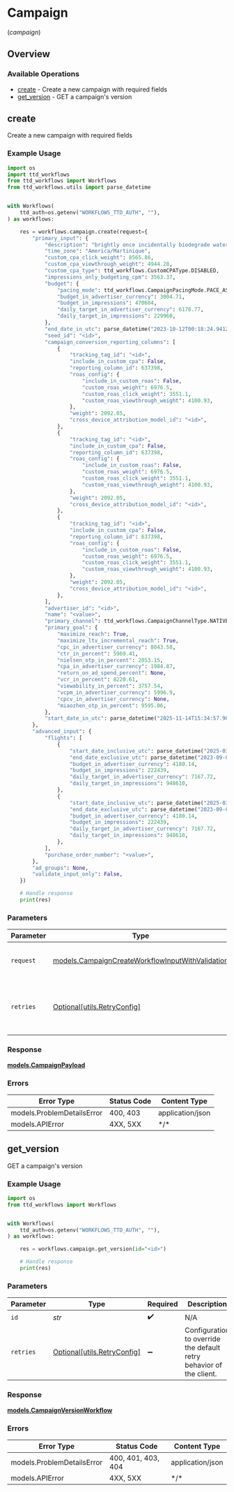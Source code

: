 # Campaign
(*campaign*)

## Overview

### Available Operations

* [create](#create) - Create a new campaign with required fields
* [get_version](#get_version) - GET a campaign's version

## create

Create a new campaign with required fields

### Example Usage

```python
import os
import ttd_workflows
from ttd_workflows import Workflows
from ttd_workflows.utils import parse_datetime


with Workflows(
    ttd_auth=os.getenv("WORKFLOWS_TTD_AUTH", ""),
) as workflows:

    res = workflows.campaign.create(request={
        "primary_input": {
            "description": "brightly once incidentally biodegrade waterlogged geez quaff coolly remark",
            "time_zone": "America/Martinique",
            "custom_cpa_click_weight": 8565.86,
            "custom_cpa_viewthrough_weight": 4944.28,
            "custom_cpa_type": ttd_workflows.CustomCPAType.DISABLED,
            "impressions_only_budgeting_cpm": 3563.37,
            "budget": {
                "pacing_mode": ttd_workflows.CampaignPacingMode.PACE_AS_SOON_AS_POSSIBLE,
                "budget_in_advertiser_currency": 3004.71,
                "budget_in_impressions": 470604,
                "daily_target_in_advertiser_currency": 6178.77,
                "daily_target_in_impressions": 229960,
            },
            "end_date_in_utc": parse_datetime("2023-10-12T00:18:24.941Z"),
            "seed_id": "<id>",
            "campaign_conversion_reporting_columns": [
                {
                    "tracking_tag_id": "<id>",
                    "include_in_custom_cpa": False,
                    "reporting_column_id": 637398,
                    "roas_config": {
                        "include_in_custom_roas": False,
                        "custom_roas_weight": 6976.5,
                        "custom_roas_click_weight": 3551.1,
                        "custom_roas_viewthrough_weight": 4100.93,
                    },
                    "weight": 2092.05,
                    "cross_device_attribution_model_id": "<id>",
                },
                {
                    "tracking_tag_id": "<id>",
                    "include_in_custom_cpa": False,
                    "reporting_column_id": 637398,
                    "roas_config": {
                        "include_in_custom_roas": False,
                        "custom_roas_weight": 6976.5,
                        "custom_roas_click_weight": 3551.1,
                        "custom_roas_viewthrough_weight": 4100.93,
                    },
                    "weight": 2092.05,
                    "cross_device_attribution_model_id": "<id>",
                },
                {
                    "tracking_tag_id": "<id>",
                    "include_in_custom_cpa": False,
                    "reporting_column_id": 637398,
                    "roas_config": {
                        "include_in_custom_roas": False,
                        "custom_roas_weight": 6976.5,
                        "custom_roas_click_weight": 3551.1,
                        "custom_roas_viewthrough_weight": 4100.93,
                    },
                    "weight": 2092.05,
                    "cross_device_attribution_model_id": "<id>",
                },
            ],
            "advertiser_id": "<id>",
            "name": "<value>",
            "primary_channel": ttd_workflows.CampaignChannelType.NATIVE_VIDEO,
            "primary_goal": {
                "maximize_reach": True,
                "maximize_ltv_incremental_reach": True,
                "cpc_in_advertiser_currency": 8043.58,
                "ctr_in_percent": 5969.41,
                "nielsen_otp_in_percent": 2053.15,
                "cpa_in_advertiser_currency": 1984.87,
                "return_on_ad_spend_percent": None,
                "vcr_in_percent": 8220.61,
                "viewability_in_percent": 3757.54,
                "vcpm_in_advertiser_currency": 5996.9,
                "cpcv_in_advertiser_currency": None,
                "miaozhen_otp_in_percent": 9595.06,
            },
            "start_date_in_utc": parse_datetime("2025-11-14T15:34:57.905Z"),
        },
        "advanced_input": {
            "flights": [
                {
                    "start_date_inclusive_utc": parse_datetime("2025-03-12T15:05:09.942Z"),
                    "end_date_exclusive_utc": parse_datetime("2023-09-04T20:53:09.531Z"),
                    "budget_in_advertiser_currency": 4180.14,
                    "budget_in_impressions": 222439,
                    "daily_target_in_advertiser_currency": 7167.72,
                    "daily_target_in_impressions": 948610,
                },
                {
                    "start_date_inclusive_utc": parse_datetime("2025-03-12T15:05:09.942Z"),
                    "end_date_exclusive_utc": parse_datetime("2023-09-04T20:53:09.531Z"),
                    "budget_in_advertiser_currency": 4180.14,
                    "budget_in_impressions": 222439,
                    "daily_target_in_advertiser_currency": 7167.72,
                    "daily_target_in_impressions": 948610,
                },
            ],
            "purchase_order_number": "<value>",
        },
        "ad_groups": None,
        "validate_input_only": False,
    })

    # Handle response
    print(res)

```

### Parameters

| Parameter                                                                                                     | Type                                                                                                          | Required                                                                                                      | Description                                                                                                   |
| ------------------------------------------------------------------------------------------------------------- | ------------------------------------------------------------------------------------------------------------- | ------------------------------------------------------------------------------------------------------------- | ------------------------------------------------------------------------------------------------------------- |
| `request`                                                                                                     | [models.CampaignCreateWorkflowInputWithValidation](../../models/campaigncreateworkflowinputwithvalidation.md) | :heavy_check_mark:                                                                                            | The request object to use for the request.                                                                    |
| `retries`                                                                                                     | [Optional[utils.RetryConfig]](../../models/utils/retryconfig.md)                                              | :heavy_minus_sign:                                                                                            | Configuration to override the default retry behavior of the client.                                           |

### Response

**[models.CampaignPayload](../../models/campaignpayload.md)**

### Errors

| Error Type                 | Status Code                | Content Type               |
| -------------------------- | -------------------------- | -------------------------- |
| models.ProblemDetailsError | 400, 403                   | application/json           |
| models.APIError            | 4XX, 5XX                   | \*/\*                      |

## get_version

GET a campaign's version

### Example Usage

```python
import os
from ttd_workflows import Workflows


with Workflows(
    ttd_auth=os.getenv("WORKFLOWS_TTD_AUTH", ""),
) as workflows:

    res = workflows.campaign.get_version(id="<id>")

    # Handle response
    print(res)

```

### Parameters

| Parameter                                                           | Type                                                                | Required                                                            | Description                                                         |
| ------------------------------------------------------------------- | ------------------------------------------------------------------- | ------------------------------------------------------------------- | ------------------------------------------------------------------- |
| `id`                                                                | *str*                                                               | :heavy_check_mark:                                                  | N/A                                                                 |
| `retries`                                                           | [Optional[utils.RetryConfig]](../../models/utils/retryconfig.md)    | :heavy_minus_sign:                                                  | Configuration to override the default retry behavior of the client. |

### Response

**[models.CampaignVersionWorkflow](../../models/campaignversionworkflow.md)**

### Errors

| Error Type                 | Status Code                | Content Type               |
| -------------------------- | -------------------------- | -------------------------- |
| models.ProblemDetailsError | 400, 401, 403, 404         | application/json           |
| models.APIError            | 4XX, 5XX                   | \*/\*                      |